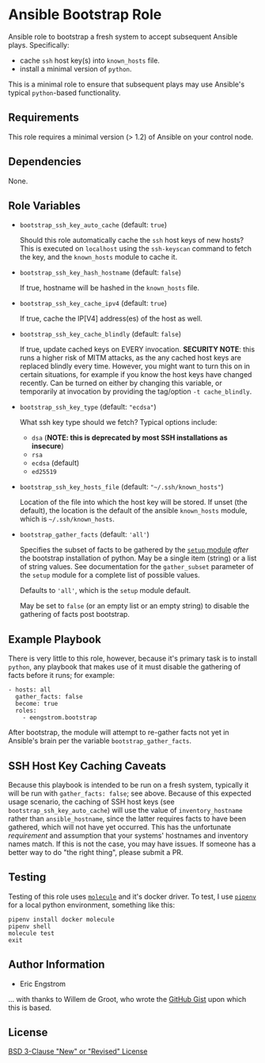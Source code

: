# Ansible Bootstrap Role

Ansible role to bootstrap a fresh system to accept subsequent Ansible plays.  Specifically:
 - cache `ssh` host key(s) into `known_hosts` file.
 - install a minimal version of `python`.

This is a minimal role to ensure that subsequent plays may use Ansible's typical `python`-based functionality.

## Requirements

This role requires a minimal version (> 1.2) of Ansible on your control node.

## Dependencies

None.

## Role Variables

* `bootstrap_ssh_key_auto_cache` (default: `true`)

  Should this role automatically cache the `ssh` host keys of new hosts?
  This is executed on `localhost` using the `ssh-keyscan` command to fetch the key,
  and the `known_hosts` module to cache it.

* `bootstrap_ssh_key_hash_hostname` (default: `false`)

  If true, hostname will be hashed in the `known_hosts` file.

* `bootstrap_ssh_key_cache_ipv4` (default: `true`)

  If true, cache the IP[V4] address(es) of the host as well.

* `bootstrap_ssh_key_cache_blindly` (default: `false`)

  If true, update cached keys on EVERY invocation.
  **SECURITY NOTE**: this runs a higher risk of MITM attacks,
  as the any cached host keys are replaced blindly every time.
  However, you might want to turn this on in certain situations,
  for example if you know the host keys have changed recently.
  Can be turned on either by changing this variable, or temporarily
  at invocation by providing the tag/option `-t cache_blindly`.

* `bootstrap_ssh_key_type` (default: `"ecdsa"`)

  What ssh key type should we fetch?  Typical options include:
    - `dsa`  (**NOTE: this is deprecated by most SSH installations as insecure**)
    - `rsa`
    - `ecdsa` (default)
    - `ed25519`

* `bootstrap_ssh_key_hosts_file` (default: `"~/.ssh/known_hosts"`)

  Location of the file into which the host key will be stored.  If unset (the default), the location is the default of the ansible `known_hosts` module, which is `~/.ssh/known_hosts`.

* `bootstrap_gather_facts` (default: `'all'`)

  Specifies the subset of facts to be gathered by the [`setup` module](https://docs.ansible.com/ansible/latest/modules/setup_module.html) *after* the bootstrap installation of python.  May be a single item (string) or a list of string values. See documentation for the `gather_subset` parameter of the `setup` module for a complete list of possible values.

  Defaults to `'all'`, which is the `setup` module default.

  May be set to `false` (or an empty list or an empty string) to disable the gathering of facts post bootstrap.

## Example Playbook

There is very little to this role, however, because it's primary task is to install `python`, any playbook that makes use of it must disable the gathering of facts before it runs; for example:

    - hosts: all
      gather_facts: false
      become: true
      roles:
        - eengstrom.bootstrap

After bootstrap, the module will attempt to re-gather facts not yet in Ansible's brain per the variable `bootstrap_gather_facts`.

## SSH Host Key Caching Caveats

Because this playbook is intended to be run on a fresh system, typically it will be run with `gather_facts: false`; see above.  Because of this expected usage scenario, the caching of SSH host keys (see `bootstrap_ssh_key_auto_cache`) will use the value of `inventory_hostname` rather than `ansible_hostname`, since the latter requires facts to have been gathered, which will not have yet occurred.  This has the unfortunate *requirement* and assumption that your systems' hostnames and inventory names match.  If this is not the case, you may have issues.  If someone has a better way to do "the right thing", please submit a PR.

## Testing

Testing of this role uses [`molecule`](https://molecule.readthedocs.io/en/latest/index.html) and it's docker driver.  To test, I use [`pipenv`](https://pipenv.readthedocs.io/en/latest/) for a local python environment, something like this:

    pipenv install docker molecule
    pipenv shell
    molecule test
    exit

## Author Information

- Eric Engstrom

... with thanks to Willem de Groot, who wrote the [GitHub Gist](https://gist.github.com/gwillem/4ba393dceb55e5ae276a87300f6b8e6f) upon which this is based.

## License

[BSD 3-Clause "New" or "Revised" License](https://spdx.org/licenses/BSD-3-Clause.html)
